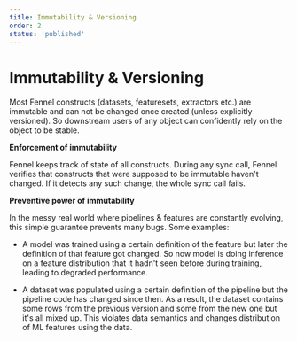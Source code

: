 ```yaml
---
title: Immutability & Versioning
order: 2
status: 'published'
---
```


# Immutability & Versioning

Most Fennel constructs (datasets, featuresets, extractors etc.) are immutable
and can not be changed once created (unless explicitly versioned). So downstream
users of any object can confidently rely on the object to be stable.

**Enforcement of immutability**

Fennel keeps track of state of all constructs. During any sync call, Fennel 
verifies that constructs that were supposed to be immutable haven't changed.
If it detects any such change, the whole sync call fails.

**Preventive power of immutability**

In the messy real world where pipelines & features are constantly evolving, this
simple guarantee prevents many bugs. Some examples:

* A model was trained using a certain definition of the feature but later the definition of
  that feature got changed. So now model is doing inference on a feature distribution
  that it hadn't seen before during training, leading to degraded performance.

* A dataset was populated using a certain definition of the pipeline but the pipeline
  code has changed since then. As a result, the dataset contains some rows from the
  previous version and some from the new one but it's all mixed up. This violates
  data semantics and changes distribution of ML features using the data.


